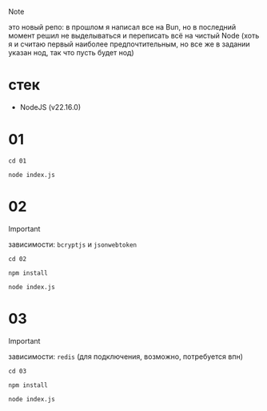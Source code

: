 > [!NOTE]
> это новый репо: в прошлом я написал все на Bun, но в последний момент решил не выделываться и переписать всё на чистый Node (хоть я и считаю первый наиболее предпочтительным, но все же в задании указан нод, так что пусть будет нод)

# стек
- NodeJS (v22.16.0)

# 01
```
cd 01
```
```
node index.js
```

# 02
> [!IMPORTANT]
> зависимости: `bcryptjs` и `jsonwebtoken`
```
cd 02
```
```
npm install
```
```
node index.js
```

# 03
> [!IMPORTANT]
> зависимости: `redis` (для подключения, возможно, потребуется впн)
```
cd 03
```
```
npm install
```
```
node index.js
```
